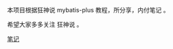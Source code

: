 本项目根据狂神说 mybatis-plus 教程，所分享，内付笔记 。

希望大家多多关注 狂神说 。

[笔记](./mybatis-plus/MyBatisPlus/1.认识mybatis-plus.md)
